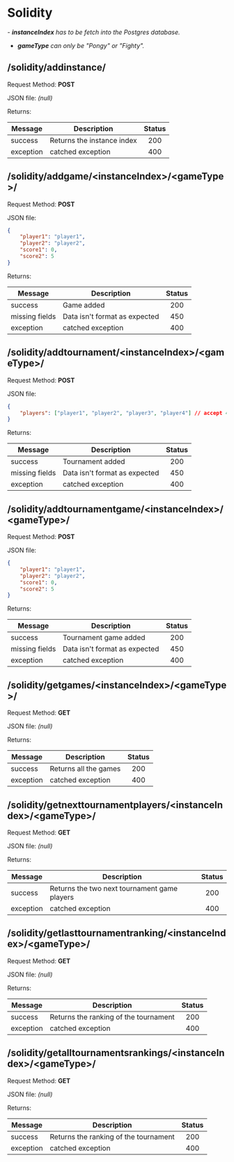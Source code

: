 # Solidity

<em>- <strong>instanceIndex</strong> has to be fetch into the Postgres database.
- <strong>gameType</strong> can only be "Pongy" or "Fighty".</em>

## /solidity/addinstance/

Request Method: **POST**

JSON file: *(null)*

Returns:

| Message | Description | Status |
|--------|-------------|:-----:|
|success| Returns the instance index | 200 |
|exception| catched exception | 400 |


## /solidity/addgame/\<instanceIndex>/\<gameType>/

Request Method: **POST**

JSON file:
```json
{
	"player1": "player1",
	"player2": "player2",
	"score1": 0,
	"score2": 5
}
```

Returns:

| Message | Description | Status |
|--------|-------------|:-----:|
|success| Game added | 200 |
|missing fields| Data isn't format as expected | 450 |
|exception| catched exception | 400 |


## /solidity/addtournament/\<instanceIndex>/\<gameType>/

Request Method: **POST**

JSON file:
```json
{
	"players": ["player1", "player2", "player3", "player4"] // accept 4 or 8 players
}
```

Returns:

| Message | Description | Status |
|--------|-------------|:-----:|
|success| Tournament added | 200 |
|missing fields| Data isn't format as expected | 450 |
|exception| catched exception | 400 |


## /solidity/addtournamentgame/\<instanceIndex>/\<gameType>/

Request Method: **POST**

JSON file:
```json
{
	"player1": "player1",
	"player2": "player2",
	"score1": 0,
	"score2": 5
}
```

Returns:

| Message | Description | Status |
|--------|-------------|:-----:|
|success| Tournament game added | 200 |
|missing fields| Data isn't format as expected | 450 |
|exception| catched exception | 400 |


## /solidity/getgames/\<instanceIndex>/\<gameType>/

Request Method: **GET**

JSON file: *(null)*

Returns:

| Message | Description | Status |
|--------|-------------|:-----:|
|success| Returns all the games | 200 |
|exception| catched exception | 400 |


## /solidity/getnexttournamentplayers/\<instanceIndex>/\<gameType>/

Request Method: **GET**

JSON file: *(null)*

Returns:

| Message | Description | Status |
|--------|-------------|:-----:|
|success| Returns the two next tournament game players | 200 |
|exception| catched exception | 400 |


## /solidity/getlasttournamentranking/\<instanceIndex>/\<gameType>/

Request Method: **GET**

JSON file: *(null)*

Returns:

| Message | Description | Status |
|--------|-------------|:-----:|
|success| Returns the ranking of the tournament | 200 |
|exception| catched exception | 400 |

## /solidity/getalltournamentsrankings/\<instanceIndex>/\<gameType>/

Request Method: **GET**

JSON file: *(null)*

Returns:

| Message | Description | Status |
|--------|-------------|:-----:|
|success| Returns the ranking of the tournament | 200 |
|exception| catched exception | 400 |